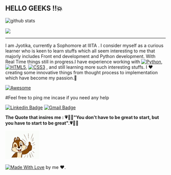 ## HELLO GEEKS !!:boom:
  

<img src="https://github-readme-stats.vercel.app/api/?username=Jyotika999&show_icons=false&theme=gotham" alt="github stats"/>



<a href="https://github.com/Jyotika999/github-readme-stats"><img align="center" src="https://github-readme-stats.vercel.app/api/top-langs/?username=Jyotika999&layout=compact&theme=gotham" /></a>


----------------------------------------------------------------------------------------------------------
<!-- <p align="left"> <img src=https://komarev.com/ghpvc/?username=Jyotika999 alt=Jyotika999/></p>    -->
 
 
 
I am Jyotika, currently a Sophomore at IIITA . I consider myself as a curious learner who is keen to learn stuffs which all seem interesting to me that majorly includes Front end development and Python development.
With Real Time things still in progress.I have experience working with  [![Python](https://img.shields.io/badge/-Python-black?style=flat-square&logo=Python)](), [![HTML5](https://img.shields.io/badge/-HTML5-E34F26?style=flat-square&logo=html5&logoColor=white)](), [![CSS3](https://img.shields.io/badge/-CSS3-1572B6?style=flat-square&logo=css3)]()
, and still learning more such interesting stuffs.
I :heart: creating some innovative things from thought process to implementation which have become my passion.:star2:




[![Awesome](https://cdn.rawgit.com/sindresorhus/awesome/d7305f38d29fed78fa85652e3a63e154dd8e8829/media/badge.svg)](https://github.com/Jyotika999)


#Feel free to ping me incase if you need any help 


[![Linkedin Badge](https://img.shields.io/badge/-LinkedIn-blue?style=flat-square&logo=Linkedin&logoColor=white&link=https://www.linkedin.com/in/jyotika-bhatti-a384a0194/)](https://www.linkedin.com/in/jyotika-bhatti-a384a0194/)  [![Gmail Badge](https://img.shields.io/badge/-Gmail-c14438?style=flat-square&logo=Gmail&logoColor=white&link=mailto:Jyotika9september@gmail.com)](mailto:Jyotika9september@gmail.com)

**The Quote that insires me :
:heartpulse::green_heart::blue_heart:"You don't have to be great to start, but you have to start to be great".:heartpulse::green_heart::blue_heart:**

![alt-text](two.gif)

[![Made With Love](https://img.shields.io/badge/Made%20With-Love-orange.svg)](https://github.com/Jyotika999) by me :heart:.
